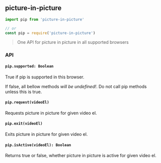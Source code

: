 ## picture-in-picture

```js
import pip from 'picture-in-picture'

// or
const pip = require('picture-in-picture')
```

> One API for picture in picture in all supported browsers

### API

#### `pip.supported: Boolean`

True if pip is supported in this browser.

If false, all bellow methods _will be undefined!_. Do not call pip methods unless this is true.

#### `pip.request(videoEl)`

Requests picture in picture for given video el.

#### `pip.exit(videoEl)`

Exits picture in picture for given video el.

#### `pip.isActive(videoEl): Boolean`

Returns true or false, whether picture in picture is active for given video el.
